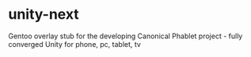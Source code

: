 unity-next
==========

Gentoo overlay stub for the developing Canonical Phablet project - fully converged Unity for phone, pc, tablet, tv